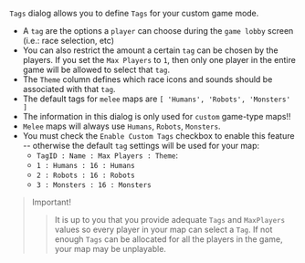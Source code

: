 `Tags` dialog allows you to define `Tags` for your custom game mode.

- A `tag` are the options a `player` can choose during the `game lobby` screen (i.e.: race selection, etc)
- You can also restrict the amount a certain `tag` can be chosen by the players. If you set the `Max Players` to `1`, then only one player in the entire game will be allowed to select that `tag`.
- The `Theme` column defines which race icons and sounds should be associated with that `tag`.
- The default tags for `melee` maps are `[ 'Humans', 'Robots', 'Monsters' ]`
- The information in this dialog is only used for `custom` game-type maps!! 
- `Melee` maps will always use `Humans`, `Robots`, `Monsters`.
- You must check the `Enable Custom Tags` checkbox to enable this feature -- otherwise the default `tag` settings will be used for your map:
    - `TagID : Name : Max Players : Theme`:
    - `1 : Humans : 16 : Humans`
    - `2 : Robots : 16 : Robots`
    - `3 : Monsters : 16 : Monsters`

> Important!
>> It is up to you that you provide adequate `Tags` and `MaxPlayers` values so every player in your map can select a `Tag`. If not enough `Tags` can be allocated for all the players in the game, your map may be unplayable.